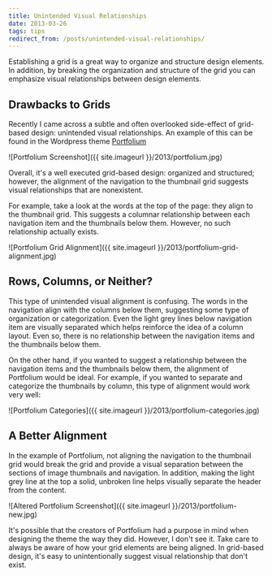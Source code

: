```yaml
---
title: Unintended Visual Relationships
date: 2013-03-26
tags: tips
redirect_from: /posts/unintended-visual-relationships/
---
```


Establishing a grid is a great way to organize and structure design elements. In addition, by breaking the organization and structure of the grid you can emphasize visual relationships between design elements.

## Drawbacks to Grids
Recently I came across a subtle and often overlooked side-effect of grid-based design: unintended visual relationships. An example of this can be found in the Wordpress theme [Portfolium](http://wpshower.com/themes/portfolium/)

![Portfolium Screenshot]({{ site.imageurl }}/2013/portfolium.jpg)

Overall, it's a well executed grid-based design: organized and structured; however, the alignment of the navigation to the thumbnail grid suggests visual relationships that are nonexistent.

For example, take a look at the words at the top of the page: they align to the thumbnail grid. This suggests a columnar relationship between each navigation item and the thumbnails  below them. However, no such relationship actually exists.

![Portfolium Grid Alignment]({{ site.imageurl }}/2013/portfolium-grid-alignment.jpg)


## Rows, Columns, or Neither?
This type of unintended visual alignment is confusing. The words in the navigation align with the columns below them, suggesting some type of organization or categorization. Even the light grey lines below navigation item are visually separated which helps reinforce the idea of a column layout. Even so, there is no relationship between the navigation items and the thumbnails below them.

On the other hand, if you wanted to suggest a relationship between the navigation items and the thumbnails below them, the alignment of Portfolium would be ideal. For example, if you wanted to separate and categorize the thumbnails by column, this type of alignment would work very well:

![Portfolium Categories]({{ site.imageurl }}/2013/portfolium-categories.jpg)

## A Better Alignment

In the example of Portfolium, not aligning the navigation to the thumbnail grid would break the grid and provide a visual separation between the sections of image thumbnails and navigation. In addition, making the light grey line at the top a solid, unbroken line helps visually separate the header from the content.

![Altered Portfolium Screenshot]({{ site.imageurl }}/2013/portfolium-new.jpg)

It's possible that the creators of Portfolium had a purpose in mind when designing the theme the way they did. However, I don't see it. Take care to always be aware of how your grid elements are being aligned. In grid-based design, it's easy to unintentionally suggest visual relationship that don't exist.